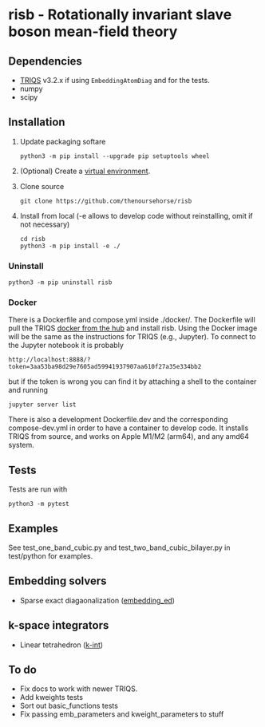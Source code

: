 # risb - Rotationally invariant slave boson mean-field theory

## Dependencies

* [TRIQS](https://github.com/TRIQS/triqs) v3.2.x if using `EmbeddingAtomDiag`
and for the tests.
* numpy
* scipy

## Installation

1. Update packaging softare
    ```
    python3 -m pip install --upgrade pip setuptools wheel
    ```

1. (Optional) Create a 
[virtual environment](https://packaging.python.org/en/latest/tutorials/installing-packages/#creating-virtual-environments).

1. Clone source
    ```
    git clone https://github.com/thenoursehorse/risb
    ```

1. Install from local (-e allows to develop code without reinstalling, omit if
not necessary)
    ```
    cd risb
    python3 -m pip install -e ./
    ```

### Uninstall

```
python3 -m pip uninstall risb
```

### Docker

There is a Dockerfile and compose.yml inside ./docker/. The Dockerfile will 
pull the TRIQS [docker from the hub](https://hub.docker.com/r/flatironinstitute/triqs) 
and install risb. Using the Docker image will be the same as the instructions 
for TRIQS (e.g., Jupyter). To connect to the Jupyter notebook it is probably

```
http://localhost:8888/?token=3aa53ba98d29e7605ad59941937907aa610f27a35e334bb2
```

but if the token is wrong you can find it by attaching a shell to the container 
and running

```
jupyter server list
```

There is also a development Dockerfile.dev and the corresponding 
compose-dev.yml in order to have a container to develop code. It installs 
TRIQS from source, and works on Apple M1/M2 (arm64), and any amd64 system.

## Tests

Tests are run with
```
python3 -m pytest
```

## Examples

See test_one_band_cubic.py and test_two_band_cubic_bilayer.py in 
test/python for examples.

## Embedding solvers

* Sparse exact diagaonalization ([embedding_ed](https://github.com/thenoursehorse/embedding_ed))

## k-space integrators

* Linear tetrahedron ([k-int](https://github.com/thenoursehorse/kint))

## To do

* Fix docs to work with newer TRIQS.
* Add kweights tests
* Sort out basic_functions tests
* Fix passing emb_parameters and kweight_parameters to stuff
